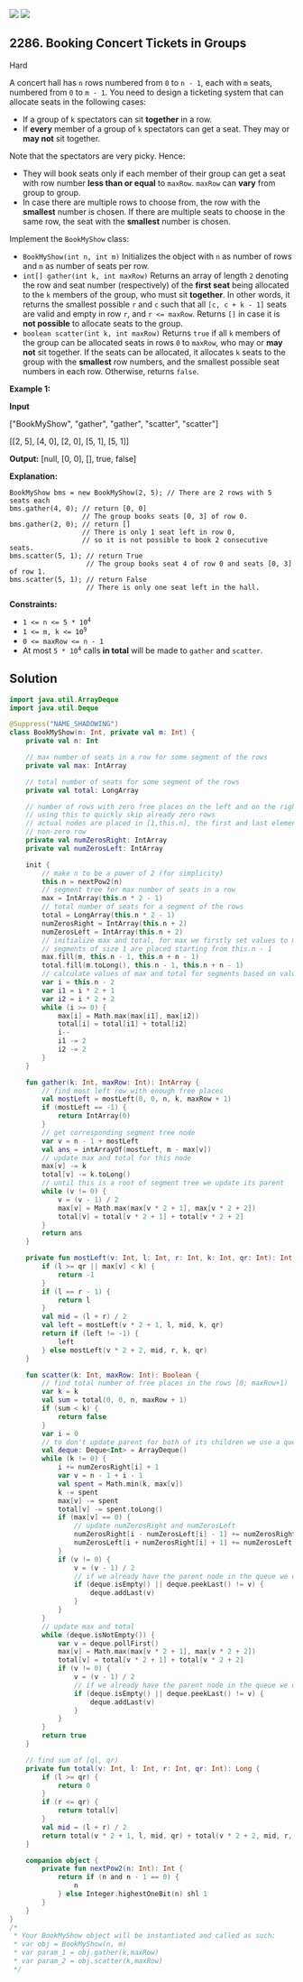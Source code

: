 [![](https://img.shields.io/github/stars/javadev/LeetCode-in-Kotlin?label=Stars&style=flat-square)](https://github.com/javadev/LeetCode-in-Kotlin)
[![](https://img.shields.io/github/forks/javadev/LeetCode-in-Kotlin?label=Fork%20me%20on%20GitHub%20&style=flat-square)](https://github.com/javadev/LeetCode-in-Kotlin/fork)

## 2286\. Booking Concert Tickets in Groups

Hard

A concert hall has `n` rows numbered from `0` to `n - 1`, each with `m` seats, numbered from `0` to `m - 1`. You need to design a ticketing system that can allocate seats in the following cases:

*   If a group of `k` spectators can sit **together** in a row.
*   If **every** member of a group of `k` spectators can get a seat. They may or **may not** sit together.

Note that the spectators are very picky. Hence:

*   They will book seats only if each member of their group can get a seat with row number **less than or equal** to `maxRow`. `maxRow` can **vary** from group to group.
*   In case there are multiple rows to choose from, the row with the **smallest** number is chosen. If there are multiple seats to choose in the same row, the seat with the **smallest** number is chosen.

Implement the `BookMyShow` class:

*   `BookMyShow(int n, int m)` Initializes the object with `n` as number of rows and `m` as number of seats per row.
*   `int[] gather(int k, int maxRow)` Returns an array of length `2` denoting the row and seat number (respectively) of the **first seat** being allocated to the `k` members of the group, who must sit **together**. In other words, it returns the smallest possible `r` and `c` such that all `[c, c + k - 1]` seats are valid and empty in row `r`, and `r <= maxRow`. Returns `[]` in case it is **not possible** to allocate seats to the group.
*   `boolean scatter(int k, int maxRow)` Returns `true` if all `k` members of the group can be allocated seats in rows `0` to `maxRow`, who may or **may not** sit together. If the seats can be allocated, it allocates `k` seats to the group with the **smallest** row numbers, and the smallest possible seat numbers in each row. Otherwise, returns `false`.

**Example 1:**

**Input**

["BookMyShow", "gather", "gather", "scatter", "scatter"]

[[2, 5], [4, 0], [2, 0], [5, 1], [5, 1]]

**Output:** [null, [0, 0], [], true, false]

**Explanation:**

    BookMyShow bms = new BookMyShow(2, 5); // There are 2 rows with 5 seats each
    bms.gather(4, 0); // return [0, 0]
                      // The group books seats [0, 3] of row 0.
    bms.gather(2, 0); // return []
                      // There is only 1 seat left in row 0,
                      // so it is not possible to book 2 consecutive seats.
    bms.scatter(5, 1); // return True
                       // The group books seat 4 of row 0 and seats [0, 3] of row 1.
    bms.scatter(5, 1); // return False
                       // There is only one seat left in the hall. 

**Constraints:**

*   <code>1 <= n <= 5 * 10<sup>4</sup></code>
*   <code>1 <= m, k <= 10<sup>9</sup></code>
*   `0 <= maxRow <= n - 1`
*   At most <code>5 * 10<sup>4</sup></code> calls **in total** will be made to `gather` and `scatter`.

## Solution

```kotlin
import java.util.ArrayDeque
import java.util.Deque

@Suppress("NAME_SHADOWING")
class BookMyShow(n: Int, private val m: Int) {
    private val n: Int

    // max number of seats in a row for some segment of the rows
    private val max: IntArray

    // total number of seats for some segment of the rows
    private val total: LongArray

    // number of rows with zero free places on the left and on the right
    // using this to quickly skip already zero rows
    // actual nodes are placed in [1,this.n], the first and last element only shows there the first
    // non-zero row
    private val numZerosRight: IntArray
    private val numZerosLeft: IntArray

    init {
        // make n to be a power of 2 (for simplicity)
        this.n = nextPow2(n)
        // segment tree for max number of seats in a row
        max = IntArray(this.n * 2 - 1)
        // total number of seats for a segment of the rows
        total = LongArray(this.n * 2 - 1)
        numZerosRight = IntArray(this.n + 2)
        numZerosLeft = IntArray(this.n + 2)
        // initialize max and total, for max we firstly set values to m
        // segments of size 1 are placed starting from this.n - 1
        max.fill(m, this.n - 1, this.n + n - 1)
        total.fill(m.toLong(), this.n - 1, this.n + n - 1)
        // calculate values of max and total for segments based on values of their children
        var i = this.n - 2
        var i1 = i * 2 + 1
        var i2 = i * 2 + 2
        while (i >= 0) {
            max[i] = Math.max(max[i1], max[i2])
            total[i] = total[i1] + total[i2]
            i--
            i1 -= 2
            i2 -= 2
        }
    }

    fun gather(k: Int, maxRow: Int): IntArray {
        // find most left row with enough free places
        val mostLeft = mostLeft(0, 0, n, k, maxRow + 1)
        if (mostLeft == -1) {
            return IntArray(0)
        }
        // get corresponding segment tree node
        var v = n - 1 + mostLeft
        val ans = intArrayOf(mostLeft, m - max[v])
        // update max and total for this node
        max[v] -= k
        total[v] -= k.toLong()
        // until this is a root of segment tree we update its parent
        while (v != 0) {
            v = (v - 1) / 2
            max[v] = Math.max(max[v * 2 + 1], max[v * 2 + 2])
            total[v] = total[v * 2 + 1] + total[v * 2 + 2]
        }
        return ans
    }

    private fun mostLeft(v: Int, l: Int, r: Int, k: Int, qr: Int): Int {
        if (l >= qr || max[v] < k) {
            return -1
        }
        if (l == r - 1) {
            return l
        }
        val mid = (l + r) / 2
        val left = mostLeft(v * 2 + 1, l, mid, k, qr)
        return if (left != -1) {
            left
        } else mostLeft(v * 2 + 2, mid, r, k, qr)
    }

    fun scatter(k: Int, maxRow: Int): Boolean {
        // find total number of free places in the rows [0; maxRow+1)
        var k = k
        val sum = total(0, 0, n, maxRow + 1)
        if (sum < k) {
            return false
        }
        var i = 0
        // to don't update parent for both of its children we use a queue
        val deque: Deque<Int> = ArrayDeque()
        while (k != 0) {
            i += numZerosRight[i] + 1
            var v = n - 1 + i - 1
            val spent = Math.min(k, max[v])
            k -= spent
            max[v] -= spent
            total[v] -= spent.toLong()
            if (max[v] == 0) {
                // update numZerosRight and numZerosLeft
                numZerosRight[i - numZerosLeft[i] - 1] += numZerosRight[i] + 1
                numZerosLeft[i + numZerosRight[i] + 1] += numZerosLeft[i] + 1
            }
            if (v != 0) {
                v = (v - 1) / 2
                // if we already have the parent node in the queue we don't need to update it
                if (deque.isEmpty() || deque.peekLast() != v) {
                    deque.addLast(v)
                }
            }
        }
        // update max and total
        while (deque.isNotEmpty()) {
            var v = deque.pollFirst()
            max[v] = Math.max(max[v * 2 + 1], max[v * 2 + 2])
            total[v] = total[v * 2 + 1] + total[v * 2 + 2]
            if (v != 0) {
                v = (v - 1) / 2
                // if we already have the parent node in the queue we don't need to update it
                if (deque.isEmpty() || deque.peekLast() != v) {
                    deque.addLast(v)
                }
            }
        }
        return true
    }

    // find sum of [ql, qr)
    private fun total(v: Int, l: Int, r: Int, qr: Int): Long {
        if (l >= qr) {
            return 0
        }
        if (r <= qr) {
            return total[v]
        }
        val mid = (l + r) / 2
        return total(v * 2 + 1, l, mid, qr) + total(v * 2 + 2, mid, r, qr)
    }

    companion object {
        private fun nextPow2(n: Int): Int {
            return if (n and n - 1 == 0) {
                n
            } else Integer.highestOneBit(n) shl 1
        }
    }
}
/*
 * Your BookMyShow object will be instantiated and called as such:
 * var obj = BookMyShow(n, m)
 * var param_1 = obj.gather(k,maxRow)
 * var param_2 = obj.scatter(k,maxRow)
 */
```